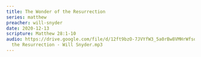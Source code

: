 ```yaml
---
title: The Wonder of the Resurrection
series: matthew
preacher: will-snyder
date: 2020-12-13
scripture: Matthew 28:1-10
audio: https://drive.google.com/file/d/12ft9bzO-7JVYfW3_5a0rBw8VMHrWfsoG/view
  the Resurrection - Will Snyder.mp3
---
```

